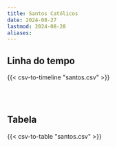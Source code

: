 ```yaml
---
title: Santos Católicos
date: 2024-08-27
lastmod: 2024-08-28
aliases:
---
```


## Linha do tempo
{{< csv-to-timeline "santos.csv" >}}

<br />
<br />

## Tabela
{{< csv-to-table "santos.csv" >}}
